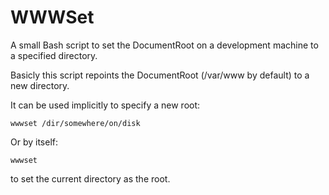 WWWSet
======
A small Bash script to set the DocumentRoot on a development machine to a specified directory.


Basicly this script repoints the DocumentRoot (/var/www by default) to a new directory.

It can be used implicitly to specify a new root:

	wwwset /dir/somewhere/on/disk

Or by itself:

	wwwset

to set the current directory as the root.
